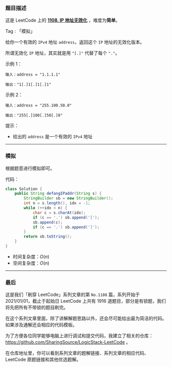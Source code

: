 ### 题目描述

这是 LeetCode 上的 **[1108. IP 地址无效化](https://leetcode.cn/problems/defanging-an-ip-address/solution/by-ac_oier-cndi/)** ，难度为**简单**。

Tag : 「模拟」



给你一个有效的 `IPv4` 地址 `address`，返回这个 `IP` 地址的无效化版本。

所谓无效化 `IP` 地址，其实就是用 `"[.]"` 代替了每个 `"."`。

示例 1：
```
输入：address = "1.1.1.1"

输出："1[.]1[.]1[.]1"
```
示例 2：
```
输入：address = "255.100.50.0"

输出："255[.]100[.]50[.]0"
```

提示：
* 给出的 `address` 是一个有效的 `IPv4` 地址

---

### 模拟

根据题意进行模拟即可。

代码：
```java
class Solution {
    public String defangIPaddr(String s) {
        StringBuilder sb = new StringBuilder();
        int n = s.length(), idx = -1;
        while (++idx < n) {
            char c = s.charAt(idx);
            if (c == '.') sb.append('[');
            sb.append(c);
            if (c == '.') sb.append(']');
        }
        return sb.toString();
    }
}
```
* 时间复杂度：$O(n)$
* 空间复杂度：$O(n)$

---

### 最后

这是我们「刷穿 LeetCode」系列文章的第 `No.1108` 篇，系列开始于 2021/01/01，截止于起始日 LeetCode 上共有 1916 道题目，部分是有锁题，我们将先把所有不带锁的题目刷完。

在这个系列文章里面，除了讲解解题思路以外，还会尽可能给出最为简洁的代码。如果涉及通解还会相应的代码模板。

为了方便各位同学能够电脑上进行调试和提交代码，我建立了相关的仓库：https://github.com/SharingSource/LogicStack-LeetCode 。

在仓库地址里，你可以看到系列文章的题解链接、系列文章的相应代码、LeetCode 原题链接和其他优选题解。


